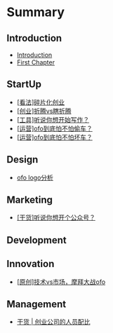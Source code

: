 # Summary

## Introduction

* [Introduction](README.md)
* [First Chapter](chapter1.md)

## StartUp

* [\[看法\]碎片化创业](startup/[看法]碎片化创业.md)
* [\[创业\]折腾vs瞎折腾](startup/[创业]折腾vs瞎折腾.md)
* [\[工具\]听说你想开始写作？](startup/[工具]听说你想开始写作？.md)
* [\[运营\]ofo到底怕不怕偷车？](startup/ofo到底怕不怕偷车？.md)
* [\[运营\]ofo到底怕不怕坏车？](startup/ofo到底怕不怕坏车？.md)

## Design

* [ofo logo分析](design/ofo-logo分析.md)

## Marketing

* [\[干货\]听说你想开个公众号？](marketing/[干货]听说你想开个公众号？.md)

## Development

## Innovation

* [\[原创\]技术vs市场，摩拜大战ofo](innovation/[原创]技术vs市场，摩拜大战ofo.md)

## Management

* [干货 | 创业公司的人员配比](management/[干货]创业公司人员配置.md)

